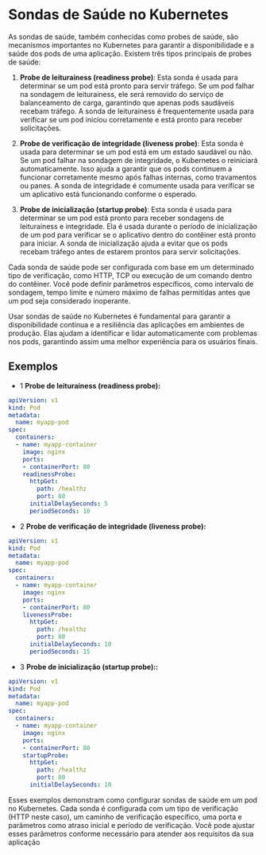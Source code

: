 # Sondas de Saúde no Kubernetes

As sondas de saúde, também conhecidas como probes de saúde, são mecanismos importantes no Kubernetes para garantir a disponibilidade e a saúde dos pods de uma aplicação. Existem três tipos principais de probes de saúde:

1. **Probe de leiturainess (readiness probe)**: Esta sonda é usada para determinar se um pod está pronto para servir tráfego. Se um pod falhar na sondagem de leiturainess, ele será removido do serviço de balanceamento de carga, garantindo que apenas pods saudáveis recebam tráfego. A sonda de leiturainess é frequentemente usada para verificar se um pod iniciou corretamente e está pronto para receber solicitações.

2. **Probe de verificação de integridade (liveness probe)**: Esta sonda é usada para determinar se um pod está em um estado saudável ou não. Se um pod falhar na sondagem de integridade, o Kubernetes o reiniciará automaticamente. Isso ajuda a garantir que os pods continuem a funcionar corretamente mesmo após falhas internas, como travamentos ou panes. A sonda de integridade é comumente usada para verificar se um aplicativo está funcionando conforme o esperado.

3. **Probe de inicialização (startup probe)**: Esta sonda é usada para determinar se um pod está pronto para receber sondagens de leiturainess e integridade. Ela é usada durante o período de inicialização de um pod para verificar se o aplicativo dentro do contêiner está pronto para iniciar. A sonda de inicialização ajuda a evitar que os pods recebam tráfego antes de estarem prontos para servir solicitações.

Cada sonda de saúde pode ser configurada com base em um determinado tipo de verificação, como HTTP, TCP ou execução de um comando dentro do contêiner. Você pode definir parâmetros específicos, como intervalo de sondagem, tempo limite e número máximo de falhas permitidas antes que um pod seja considerado inoperante.

Usar sondas de saúde no Kubernetes é fundamental para garantir a disponibilidade contínua e a resiliência das aplicações em ambientes de produção. Elas ajudam a identificar e lidar automaticamente com problemas nos pods, garantindo assim uma melhor experiência para os usuários finais.

## Exemplos

- 1 **Probe de leiturainess (readiness probe):**

```yaml
apiVersion: v1
kind: Pod
metadata:
  name: myapp-pod
spec:
  containers:
  - name: myapp-container
    image: nginx
    ports:
    - containerPort: 80
    readinessProbe:
      httpGet:
        path: /healthz
        port: 80
      initialDelaySeconds: 5
      periodSeconds: 10
```

- 2 **Probe de verificação de integridade (liveness probe):**

```yaml
apiVersion: v1
kind: Pod
metadata:
  name: myapp-pod
spec:
  containers:
  - name: myapp-container
    image: nginx
    ports:
    - containerPort: 80
    livenessProbe:
      httpGet:
        path: /healthz
        port: 80
      initialDelaySeconds: 10
      periodSeconds: 15

```

- 3 **Probe de inicialização (startup probe)::**

```yaml
apiVersion: v1
kind: Pod
metadata:
  name: myapp-pod
spec:
  containers:
  - name: myapp-container
    image: nginx
    ports:
    - containerPort: 80
    startupProbe:
      httpGet:
        path: /healthz
        port: 80
      initialDelaySeconds: 10
```

Esses exemplos demonstram como configurar sondas de saúde em um pod no Kubernetes. Cada sonda é configurada com um tipo de verificação (HTTP neste caso), um caminho de verificação específico, uma porta e parâmetros como atraso inicial e período de verificação. Você pode ajustar esses parâmetros conforme necessário para atender aos requisitos da sua aplicação
